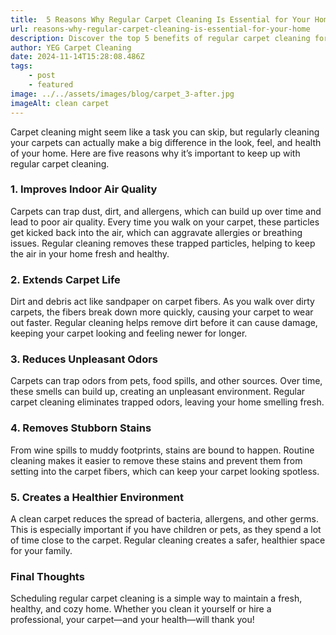 ```yaml
---
title:  5 Reasons Why Regular Carpet Cleaning Is Essential for Your Home
url: reasons-why-regular-carpet-cleaning-is-essential-for-your-home
description: Discover the top 5 benefits of regular carpet cleaning for a cleaner, healthier home. From improving air quality to extending carpet life, see why routine cleaning is worth it!
author: YEG Carpet Cleaning
date: 2024-11-14T15:28:08.486Z
tags:
    - post
    - featured
image: ../../assets/images/blog/carpet_3-after.jpg
imageAlt: clean carpet
---
```


Carpet cleaning might seem like a task you can skip, but regularly cleaning your carpets can actually make a big difference in the look, feel, and health of your home. Here are five reasons why it’s important to keep up with regular carpet cleaning.

### 1. Improves Indoor Air Quality

Carpets can trap dust, dirt, and allergens, which can build up over time and lead to poor air quality. Every time you walk on your carpet, these particles get kicked back into the air, which can aggravate allergies or breathing issues. Regular cleaning removes these trapped particles, helping to keep the air in your home fresh and healthy.

### 2. Extends Carpet Life

Dirt and debris act like sandpaper on carpet fibers. As you walk over dirty carpets, the fibers break down more quickly, causing your carpet to wear out faster. Regular cleaning helps remove dirt before it can cause damage, keeping your carpet looking and feeling newer for longer.

### 3. Reduces Unpleasant Odors

Carpets can trap odors from pets, food spills, and other sources. Over time, these smells can build up, creating an unpleasant environment. Regular carpet cleaning eliminates trapped odors, leaving your home smelling fresh.

### 4. Removes Stubborn Stains

From wine spills to muddy footprints, stains are bound to happen. Routine cleaning makes it easier to remove these stains and prevent them from setting into the carpet fibers, which can keep your carpet looking spotless.

### 5. Creates a Healthier Environment

A clean carpet reduces the spread of bacteria, allergens, and other germs. This is especially important if you have children or pets, as they spend a lot of time close to the carpet. Regular cleaning creates a safer, healthier space for your family.

### Final Thoughts

Scheduling regular carpet cleaning is a simple way to maintain a fresh, healthy, and cozy home. Whether you clean it yourself or hire a professional, your carpet—and your health—will thank you!